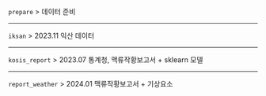 ```prepare``` > 데이터 준비

---

```iksan``` > 2023.11 익산 데이터

---

```kosis_report``` > 2023.07 통계청, 맥류작황보고서 + sklearn 모델

---

```report_weather``` > 2024.01 맥류작황보고서 + 기상요소